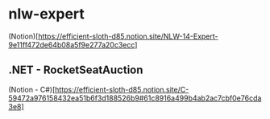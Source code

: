 # nlw-expert

(Notion)[https://efficient-sloth-d85.notion.site/NLW-14-Expert-9e11ff472de64b08a5f9e277a20c3ecc]

## .NET - RocketSeatAuction

(Notion - C#)[https://efficient-sloth-d85.notion.site/C-59472a976158432ea51b6f3d188526b9#61c8916a499b4ab2ac7cbf0e76cda3e8]